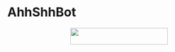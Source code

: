 # AhhShhBot

<p align="center"><a href="https://dashboard.heroku.com/new?template=https://github.com/WtfAno/AhhShhBot"> <img src="https://img.shields.io/badge/Deploy%20On%20Heroku-black?style=for-the-badge&logo=heroku" width="220" height="38.45"/></a></p>
